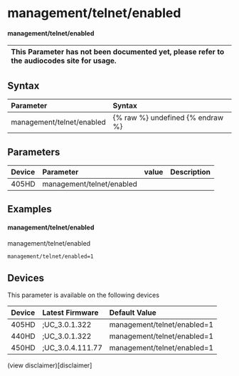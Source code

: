 ﻿---
description: management/telnet/enabled
search:
    keywords: ['management','telnet','enabled']
---

# management/telnet/enabled

#### management/telnet/enabled


| This Parameter has not been documented yet, please refer to the audiocodes site for usage.  |
| :--- |

## Syntax
| Parameter | Syntax |
| :--- | :--- |
|management/telnet/enabled | {% raw %} undefined {% endraw %} |

## Parameters
|Device|Parameter|value|Description|
|:---|:---|:---|:---|
| 405HD | management/telnet/enabled |  |  |

## Examples
#### management/telnet/enabled

management/telnet/enabled

```
management/telnet/enabled=1
```

## Devices
This parameter is available on the following devices

| Device | Latest Firmware | Default Value |
|:---|:---|:---|
| 405HD | ;UC_3.0.1.322 | management/telnet/enabled=1 
| 440HD | ;UC_3.0.1.322 | management/telnet/enabled=1 
| 450HD | ;UC_3.0.4.111.77 | management/telnet/enabled=1 

(view disclaimer)[disclaimer]
